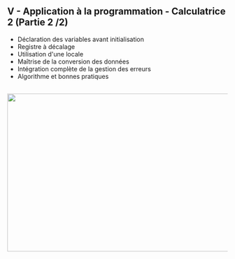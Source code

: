 <h2 dir="auto" id="h_5135321981891655104568876"><strong>V - Application &agrave; la programmation - Calculatrice 2 (Partie 2 /2)</strong></h2>

<ul dir="auto">
<li>D&eacute;claration des variables avant initialisation</li>
<li>Registre &agrave; d&eacute;calage</li>
<li>Utilisation d'une locale</li>
<li>Ma&icirc;trise de la conversion des donn&eacute;es</li>
<li>Int&eacute;gration compl&egrave;te de la gestion des erreurs</li>
<li>Algorithme et bonnes pratiques</li>
</ul>
<p dir="auto"></p>
<p>&nbsp;<a href="https://www.youtube.com/watch?v=pE_qMOwD6OM&list=PLtioRYPUn23qZI5o7T2YRwBJtOnd1qmXa&index=5&ab_channel=TechnologiesdeFrance%28TDF%29"><img src="Chapitre V Youtube.png" width="640" height="362" alt="" style="display: block; margin-left: auto; margin-right: auto;" /></a></p>
